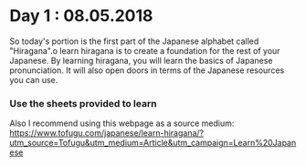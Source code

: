 # Day 1 : 08.05.2018

So today's portion is the first part of the Japanese alphabet called "Hiragana".o learn hiragana is to create a foundation for the rest of your Japanese. By learning hiragana, you will learn the basics of Japanese pronunciation. It will also open doors in terms of the Japanese resources you can use.

### Use the sheets provided to learn


Also I recommend using this webpage as a source medium:  https://www.tofugu.com/japanese/learn-hiragana/?utm_source=Tofugu&utm_medium=Article&utm_campaign=Learn%20Japanese
